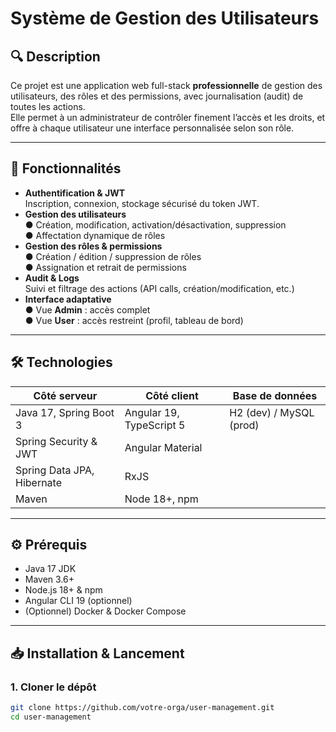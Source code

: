 # Système de Gestion des Utilisateurs

## 🔍 Description

Ce projet est une application web full-stack **professionnelle** de gestion des utilisateurs, des rôles et des permissions, avec journalisation (audit) de toutes les actions.  
Elle permet à un administrateur de contrôler finement l’accès et les droits, et offre à chaque utilisateur une interface personnalisée selon son rôle.

---

## 🚀 Fonctionnalités

- **Authentification & JWT**  
  Inscription, connexion, stockage sécurisé du token JWT.
- **Gestion des utilisateurs**  
  ● Création, modification, activation/désactivation, suppression  
  ● Affectation dynamique de rôles  
- **Gestion des rôles & permissions**  
  ● Création / édition / suppression de rôles  
  ● Assignation et retrait de permissions  
- **Audit & Logs**  
  Suivi et filtrage des actions (API calls, création/modification, etc.)
- **Interface adaptative**  
  ● Vue **Admin** : accès complet  
  ● Vue **User** : accès restreint (profil, tableau de bord)

---

## 🛠️ Technologies

| Côté serveur                  | Côté client               | Base de données       |
| ----------------------------- | ------------------------- | --------------------- |
| Java 17, Spring Boot 3        | Angular 19, TypeScript 5  | H2 (dev) / MySQL (prod) |
| Spring Security & JWT         | Angular Material          |                       |
| Spring Data JPA, Hibernate    | RxJS                      |                       |
| Maven                         | Node 18+, npm             |                       |

---

## ⚙️ Prérequis

- Java 17 JDK  
- Maven 3.6+  
- Node.js 18+ & npm  
- Angular CLI 19 (optionnel)  
- (Optionnel) Docker & Docker Compose  

---

## 📥 Installation & Lancement

### 1. Cloner le dépôt
```bash
git clone https://github.com/votre-orga/user-management.git
cd user-management
